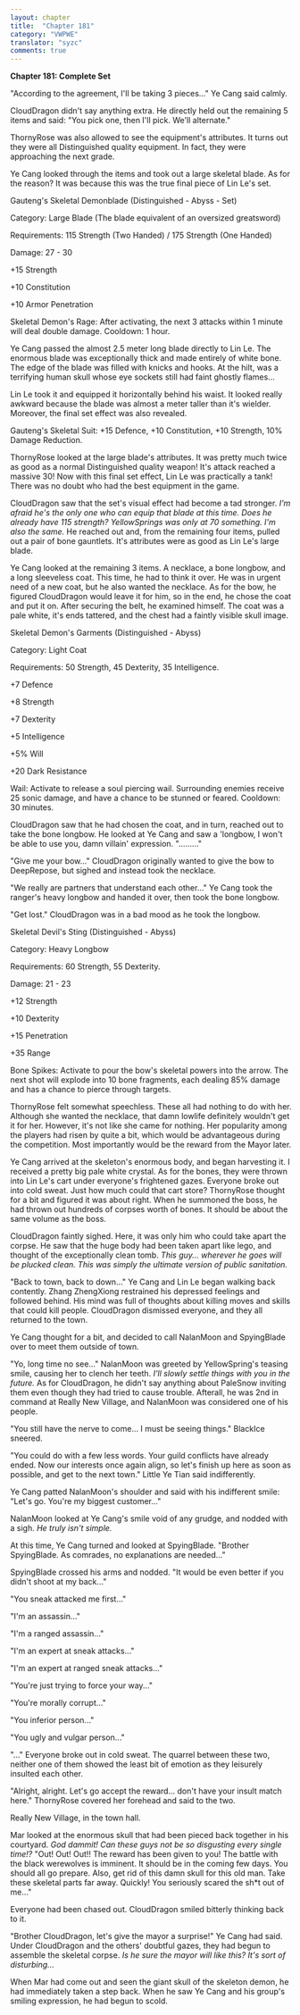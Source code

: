 ```yaml
---
layout: chapter
title:  "Chapter 181"
category: "VWPWE"
translator: "syzc"
comments: true
---
```


**Chapter 181: Complete Set**

"According to the agreement, I'll be taking 3 pieces..." Ye Cang said calmly.

CloudDragon didn't say anything extra. He directly held out the remaining 5 items and said: "You pick one, then I'll pick. We'll alternate." 

ThornyRose was also allowed to see the equipment's attributes. It turns out they were all Distinguished quality equipment. In fact, they were approaching the next grade.

Ye Cang looked through the items and took out a large skeletal blade. As for the reason? It was because this was the true final piece of Lin Le's set.

Gauteng's Skeletal Demonblade (Distinguished - Abyss - Set)

Category: Large Blade (The blade equivalent of an oversized greatsword)

Requirements: 115 Strength (Two Handed) / 175 Strength (One Handed)

Damage: 27 - 30

+15 Strength

+10 Constitution

+10 Armor Penetration

Skeletal Demon's Rage: After activating, the next 3 attacks within 1 minute will deal double damage. Cooldown: 1 hour.

Ye Cang passed the almost 2.5 meter long blade directly to Lin Le. The enormous blade was exceptionally thick and made entirely of white bone. The edge of the blade was filled with knicks and hooks. At the hilt, was a terrifying human skull whose eye sockets still had faint ghostly flames...

Lin Le took it and equipped it horizontally behind his waist. It looked really awkward because the blade was almost a meter taller than it's wielder. Moreover, the final set effect was also revealed.

Gauteng's Skeletal Suit: +15 Defence, +10 Constitution, +10 Strength, 10% Damage Reduction.

ThornyRose looked at the large blade's attributes. It was pretty much twice as good as a normal Distinguished quality weapon! It's attack reached a massive 30! Now with this final set effect, Lin Le was practically a tank! There was no doubt who had the best equipment in the game.

CloudDragon saw that the set's visual effect had become a tad stronger. *I'm afraid he's the only one who can equip that blade at this time. Does he already have 115 strength? YellowSprings was only at 70 something. I'm also the same.* He reached out and, from the remaining four items, pulled out a pair of bone gauntlets. It's attributes were as good as Lin Le's large blade.

Ye Cang looked at the remaining 3 items. A necklace, a bone longbow, and a long sleeveless coat. This time, he had to think it over. He was in urgent need of a new coat, but he also wanted the necklace. As for the bow, he figured CloudDragon would leave it for him, so in the end, he chose the coat and put it on. After securing the belt, he examined himself. The coat was a pale white, it's ends tattered, and the chest had a faintly visible skull image.

Skeletal Demon's Garments (Distinguished - Abyss)

Category: Light Coat

Requirements: 50 Strength, 45 Dexterity, 35 Intelligence.

+7 Defence

+8 Strength

+7 Dexterity

+5 Intelligence

+5% Will

+20 Dark Resistance

Wail: Activate to release a soul piercing wail. Surrounding enemies receive 25 sonic damage, and have a chance to be stunned or feared. Cooldown: 30 minutes.

CloudDragon saw that he had chosen the coat, and in turn, reached out to take the bone longbow. He looked at Ye Cang and saw a 'longbow, I won't be able to use you, damn villain' expression. "........."

"Give me your bow..." CloudDragon originally wanted to give the bow to DeepRepose, but sighed and instead took the necklace.

"We really are partners that understand each other..." Ye Cang took the ranger's heavy longbow and handed it over, then took the bone longbow.

"Get lost." CloudDragon was in a bad mood as he took the longbow.

Skeletal Devil's Sting (Distinguished - Abyss)

Category: Heavy Longbow

Requirements: 60 Strength, 55 Dexterity.

Damage: 21 - 23

+12 Strength

+10 Dexterity

+15 Penetration

+35 Range

Bone Spikes: Activate to pour the bow's skeletal powers into the arrow. The next shot will explode into 10 bone fragments, each dealing 85% damage and has a chance to pierce through targets.

ThornyRose felt somewhat speechless. These all had nothing to do with her. Although she wanted the necklace, that damn lowlife definitely wouldn't get it for her. However, it's not like she came for nothing. Her popularity among the players had risen by quite a bit, which would be advantageous during the competition. Most importantly would be the reward from the Mayor later.

Ye Cang arrived at the skeleton's enormous body, and began harvesting it. I received a pretty big pale white crystal. As for the bones, they were thrown into Lin Le's cart under everyone's frightened gazes. Everyone broke out into cold sweat. Just how much could that cart store? ThornyRose thought for a bit and figured it was about right. When he summoned the boss, he had thrown out hundreds of corpses worth of bones. It should be about the same volume as the boss.

CloudDragon faintly sighed. Here, it was only him who could take apart the corpse. He saw that the huge body had been taken apart like lego, and thought of the exceptionally clean tomb. *This guy... wherever he goes will be plucked clean. This was simply the ultimate version of public sanitation.*

"Back to town, back to down..." Ye Cang and Lin Le began walking back contently. Zhang ZhengXiong restrained his depressed feelings and followed behind. His mind was full of thoughts about killing moves and skills that could kill people. CloudDragon dismissed everyone, and they all returned to the town.

Ye Cang thought for a bit, and decided to call NalanMoon and SpyingBlade over to meet them outside of town.

"Yo, long time no see..." NalanMoon was greeted by YellowSpring's teasing smile, causing her to clench her teeth. *I'll slowly settle things with you in the future.* As for CloudDragon, he didn't say anything about PaleSnow inviting them even though they had tried to cause trouble. Afterall, he was 2nd in command at Really New Village, and NalanMoon was considered one of his people.

"You still have the nerve to come... I must be seeing things." BlackIce sneered.

"You could do with a few less words. Your guild conflicts have already ended. Now our interests once again align, so let's finish up here as soon as possible, and get to the next town." Little Ye Tian said indifferently.

Ye Cang patted NalanMoon's shoulder and said with his indifferent smile: "Let's go. You're my biggest customer..." 

NalanMoon looked at Ye Cang's smile void of any grudge, and nodded with a sigh. *He truly isn't simple.* 

At this time, Ye Cang turned and looked at SpyingBlade. "Brother SpyingBlade. As comrades, no explanations are needed..."

SpyingBlade crossed his arms and nodded. "It would be even better if you didn't shoot at my back..."

"You sneak attacked me first..."

"I'm an assassin..."

"I'm a ranged assassin..."

"I'm an expert at sneak attacks..."

"I'm an expert at ranged sneak attacks..."

"You're just trying to force your way..."

"You're morally corrupt..."

"You inferior person..."

"You ugly and vulgar person..."

"..." Everyone broke out in cold sweat. The quarrel between these two, neither one of them showed the least bit of emotion as they leisurely insulted each other.

"Alright, alright. Let's go accept the reward... don't have your insult match here." ThornyRose covered her forehead and said to the two.

Really New Village, in the town hall.

Mar looked at the enormous skull that had been pieced back together in his courtyard. *God dammit! Can these guys not be so disgusting every single time!?* "Out! Out! Out!! The reward has been given to you! The battle with the black werewolves is imminent. It should be in the coming few days. You should all go prepare. Also, get rid of this damn skull for this old man. Take these skeletal parts far away. Quickly! You seriously scared the sh\*t out of me..."

Everyone had been chased out. CloudDragon smiled bitterly thinking back to it.

"Brother CloudDragon, let's give the mayor a surprise!" Ye Cang had said. Under CloudDragon and the others' doubtful gazes, they had begun to assemble the skeletal corpse. *Is he sure the mayor will like this? It's sort of disturbing...*

When Mar had come out and seen the giant skull of the skeleton demon, he had immediately taken a step back. When he saw Ye Cang and his group's smiling expression, he had begun to scold.
